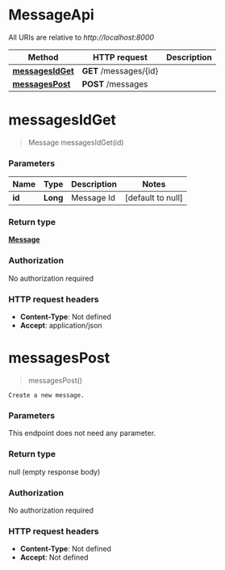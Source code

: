 # MessageApi

All URIs are relative to *http://localhost:8000*

Method | HTTP request | Description
------------- | ------------- | -------------
[**messagesIdGet**](MessageApi.md#messagesIdGet) | **GET** /messages/{id} | 
[**messagesPost**](MessageApi.md#messagesPost) | **POST** /messages | 


<a name="messagesIdGet"></a>
# **messagesIdGet**
> Message messagesIdGet(id)



### Parameters

Name | Type | Description  | Notes
------------- | ------------- | ------------- | -------------
 **id** | **Long**| Message Id | [default to null]

### Return type

[**Message**](../Models/Message.md)

### Authorization

No authorization required

### HTTP request headers

- **Content-Type**: Not defined
- **Accept**: application/json

<a name="messagesPost"></a>
# **messagesPost**
> messagesPost()



    Create a new message.

### Parameters
This endpoint does not need any parameter.

### Return type

null (empty response body)

### Authorization

No authorization required

### HTTP request headers

- **Content-Type**: Not defined
- **Accept**: Not defined

